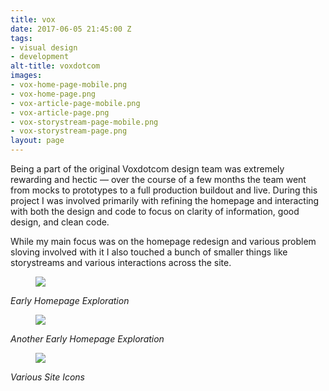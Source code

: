 ```yaml
---
title: vox
date: 2017-06-05 21:45:00 Z
tags:
- visual design
- development
alt-title: voxdotcom
images:
- vox-home-page-mobile.png
- vox-home-page.png
- vox-article-page-mobile.png
- vox-article-page.png
- vox-storystream-page-mobile.png
- vox-storystream-page.png
layout: page
---
```


Being a part of the original Voxdotcom design team was extremely rewarding and hectic — over the course of a few months the team went from mocks to prototypes to a full production buildout and live. During this project I was involved primarily with refining the homepage and interacting with both the design and code to focus on clarity of information, good design, and clean code.

<!--more-->

While my main focus was on the homepage redesign and various problem sloving involved with it I also touched a bunch of smaller things like storystreams and various interactions across the site.

<figure>
  <img src="../uploads/vox-early-homepage-1.png">
</figure>
<cite>Early Homepage Exploration</cite>

<figure>
  <img src="../uploads/vox-early-homepage-2.png">
</figure>
<cite>Another Early Homepage Exploration</cite>

<figure>
  <img src="../uploads/vox-vectors.png">
</figure>
<cite>Various Site Icons</cite>